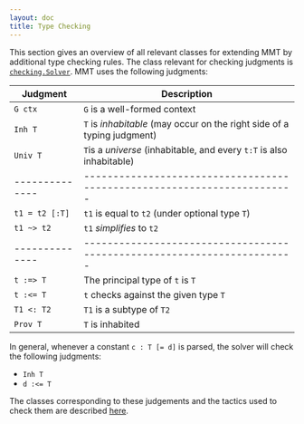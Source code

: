 ```yaml
---
layout: doc
title: Type Checking
---
```

This section gives an overview of all relevant classes for extending MMT by additional type checking rules. The class relevant for checking judgments is [`checking.Solver`](apidoc://info.kwarc.mmt.api.checking.Solver). MMT uses the following judgments:

| Judgment       | Description                                                             |
| -------------- | ----------------------------------------------------------------------- |
| `G ctx`        | `G` is a well-formed context
| `Inh T`        | `T` is *inhabitable* (may occur on the right side of a typing judgment) |
| `Univ T`       | `T`is a *universe* (inhabitable, and every `t:T` is also inhabitable)   |
| -------------- | ----------------------------------------------------------------------- |
| `t1 = t2 [:T]` | `t1` is equal to `t2` (under optional type `T`)                         |
| `t1 ~> t2`     | `t1` *simplifies* to `t2`                                               |
| -------------- | ----------------------------------------------------------------------- |
| `t :=> T`      | The principal type of `t` is `T`                                        |
| `t :<= T`      | `t` checks against the given type `T`                                   |
| `T1 <: T2`     | `T1` is a subtype of `T2`                                               |
| `Prov T`       | `T` is inhabited                                                        |

In general, whenever a constant `c : T [= d]` is parsed, the solver will check the following judgments:
* `Inh T`
* `d :<= T`

The classes corresponding to these judgements and the tactics used to check them are described [here](judgements.html).
